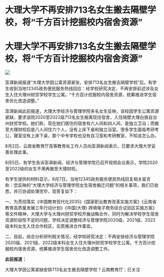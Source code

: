# 大理大学不再安排713名女生搬去隔壁学校，将“千方百计挖掘校内宿舍资源”

# 大理大学不再安排713名女生搬去隔壁学校，将“千方百计挖掘校内宿舍资源”

![](https://inews.gtimg.com/newsapp_bt/0/15816003171/1000)

澎湃新闻报道“大理大学因公寓资源紧张，安排713名女生搬去隔壁学校”后，有学生收到当地12345政务便民服务热线回应：经学校研究决定，不再安排前述涉及女生入住大理州财贸学校学生公寓。“千方百计挖掘校内宿舍资源，统筹推进学生宿舍优化改造调整。”

澎湃新闻此前报道，大理大学经济与管理学院多名女生反映，该校因学生公寓资源紧缺，要求该院2020至2022级713名女生搬离现住宿舍，入住隔壁大理白族自治州财贸学校。她们称，现在她们居住的宿舍有六人间和四人间，是独立卫浴；而搬至大理财校后是八人间住六个人，没有上床下桌和独立浴室。很多学生面临考研考公，寝室没有上床下桌，那个中专学校也没有自习室和考研教室，不知该怎么办。

8月2日，云南省教育厅高等教育处工作人员向澎湃新闻表示，已要求大理大学妥善处理此事。

8月5日，有学生告诉澎湃新闻，经济与管理学院已召开视频会议表示，学院2020至2022级的女生不用再搬至大理财校。

有学生提供的材料显示，8月7日，当地12345政务服务便民热线回复相关留言称：您反映的“大理大学经济与管理学院女生宿舍搬迁问题”的相关事项，我们已收悉，并已协调处理完毕，现答复如下：

一、为贯彻落实《中国教育现代化2035》《国家职业教育改革实施方案》《云南省教育高质量发展三年行动计划》《中国(大理)
跨境电子商务综合试验区实施方案》等文件精神，大理大学与大理州财贸学校开展战略合作，同时为解决学校学生宿舍资源阶段性不足的问题，学校决定调整经济与管理学院2020级、2021级、2022级本科女生入住合作校区，实质推进合作事宜。

二、目前，综合分析研判相关情况，经学校研究决定：不再安排经济与管理学院2020级、2021级、2022级本科女生入住大理州财贸学校学生公寓。千方百计挖掘校内宿舍资源，统筹推进学生宿舍优化改造调整工作。

**此前报道：**

大理大学因公寓紧缺安排713名女生搬去隔壁学校？云南教育厅：已关注

